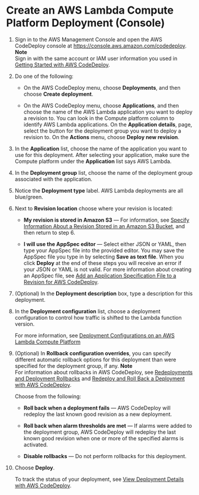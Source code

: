 # Create an AWS Lambda Compute Platform Deployment \(Console\)<a name="deployments-create-console-lambda"></a>

1. Sign in to the AWS Management Console and open the AWS CodeDeploy console at [https://console\.aws\.amazon\.com/codedeploy](https://console.aws.amazon.com/codedeploy)\.
**Note**  
Sign in with the same account or IAM user information you used in [Getting Started with AWS CodeDeploy](getting-started-codedeploy.md)\.

1. Do one of the following:

   + On the AWS CodeDeploy menu, choose **Deployments**, and then choose **Create deployment**\.

   + On the AWS CodeDeploy menu, choose **Applications**, and then choose the name of the AWS Lambda application you want to deploy a revision to\. You can look in the Compute platform column to identify AWS Lambda applications\. On the **Application details**, page, select the button for the deployment group you want to deploy a revision to\. On the **Actions** menu, choose **Deploy new revision**\.

1. In the **Application** list, choose the name of the application you want to use for this deployment\. After selecting your application, make sure the Compute platform under the **Application** list says AWS Lambda\.

1. In the **Deployment group** list, choose the name of the deployment group associated with the application\.

1. Notice the **Deployment type** label\. AWS Lambda deployments are all blue/green\.

1. Next to **Revision location** choose where your revision is located:

   + **My revision is stored in Amazon S3** — For information, see [Specify Information About a Revision Stored in an Amazon S3 Bucket](deployments-create-console-s3.md), and then return to step 6\. 

   + **I will use the AppSpec editor** — Select either JSON or YAML, then type your AppSpec file into the provided editor\. You may save the AppSpec file you type in by selecting **Save as text file**\. When you click **Deploy** at the end of these steps you will receive an error if your JSON or YAML is not valid\. For more information about creating an AppSpec file, see [Add an Application Specification File to a Revision for AWS CodeDeploy](application-revisions-appspec-file.md)\. 

1. \(Optional\) In the **Deployment description** box, type a description for this deployment\.

1. In the **Deployment configuration** list, choose a deployment configuration to control how traffic is shifted to the Lambda function version\. 

   For more information, see [ Deployment Configurations on an AWS Lambda Compute Platform ](deployment-configurations.md#deployment-configuration-lambda)

1. \(Optional\) In **Rollback configuration overrides**, you can specify different automatic rollback options for this deployment than were specified for the deployment group, if any\.
**Note**  
For information about rollbacks in AWS CodeDeploy, see [Redeployments and Deployment Rollbacks](deployment-steps.md#deployment-rollback-lambda) and [Redeploy and Roll Back a Deployment with AWS CodeDeploy](deployments-rollback-and-redeploy.md)\.

   Choose from the following:

   + **Roll back when a deployment fails** — AWS CodeDeploy will redeploy the last known good revision as a new deployment\.

   + **Roll back when alarm thresholds are met** — If alarms were added to the deployment group, AWS CodeDeploy will redeploy the last known good revision when one or more of the specified alarms is activated\.

   + **Disable rollbacks** — Do not perform rollbacks for this deployment\.

1. Choose **Deploy**\. 

   To track the status of your deployment, see [View Deployment Details with AWS CodeDeploy](deployments-view-details.md)\.